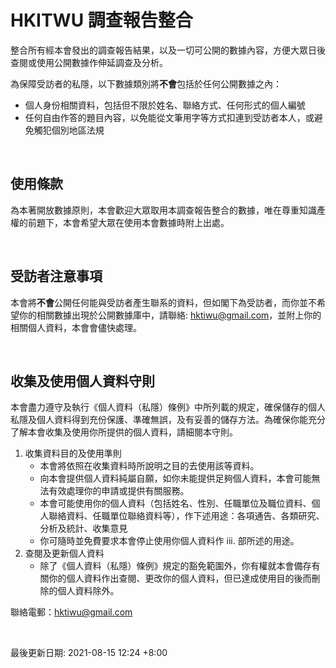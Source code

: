 # HKITWU 調查報告整合

整合所有經本會發出的調查報告結果，以及一切可公開的數據內容，方便大眾日後查閱或使用公開數據作伸延調查及分析。

為保障受訪者的私隱，以下數據類別將**不會**包括於任何公開數據之內：

- 個人身份相關資料，包括但不限於姓名、聯絡方式、任何形式的個人編號
- 任何自由作答的題目內容，以免能從文筆用字等方式扣連到受訪者本人，或避免觸犯個別地區法規

<br />

## 使用條款

為本著開放數據原則，本會歡迎大眾取用本調查報告整合的數據，唯在尊重知識產權的前題下，本會希望大眾在使用本會數據時附上出處。

<br />

## 受訪者注意事項

本會將**不會**公開任何能與受訪者產生聯系的資料，但如閣下為受訪者，而你並不希望你的相關數據出現於公開數據庫中，請聯絡: hktiwu@gmail.com，並附上你的相關個人資料，本會會儘快處理。

<br />

## 收集及使用個人資料守則

本會盡力遵守及執行《個人資料（私隱）條例》中所列載的規定，確保儲存的個人私隱及個人資料得到充份保護、準確無誤，及有妥善的儲存方法。為確保你能充分了解本會收集及使用你所提供的個人資料，請細閱本守則。

<ol>
    <li>
        收集資料目的及使用準則
        <ul>
            <li>本會將依照在收集資料時所說明之目的去使用該等資料。</li>
            <li>向本會提供個人資料純屬自願，如你未能提供足夠個人資料，本會可能無法有效處理你的申請或提供有關服務。</li>
            <li>本會可能使用你的個人資料（包括姓名、性別、任職單位及職位資料、個人聯絡資料、任職單位聯絡資料等），作下述用途：各項通告、各類研究、分析及統計、收集意見</li>
            <li>你可隨時並免費要求本會停止使用你個人資料作 iii. 部所述的用途。</li>
        </ul>
    </li>
    <li>
        查閱及更新個人資料
        <ul>
            <li>除了《個人資料（私隱）條例》規定的豁免範圍外，你有權就本會備存有關你的個人資料作出查閱、更改你的個人資料，但已達成使用目的後而刪除的個人資料除外。</li>
        </ul>
    </li>
</ol>

聯絡電郵：hktiwu@gmail.com

<br />

最後更新日期: 2021-08-15 12:24 +8:00
